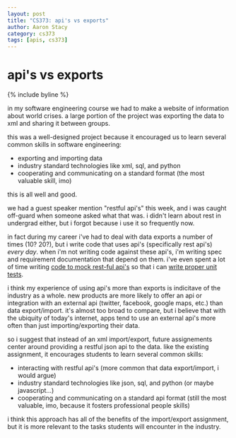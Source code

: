 ```yaml
---
layout: post
title: "CS373: api's vs exports"
author: Aaron Stacy
category: cs373
tags: [apis, cs373]
---
```


# api's vs exports

{% include byline %}

in my software engineering course we had to make a website of information about
world crises. a large portion of the project was exporting the data to xml and
sharing it between groups.

this was a well-designed project because it encouraged us to learn several
common skills in software engineering:

 - exporting and importing data
 - industry standard technologies like xml, sql, and python
 - cooperating and communicating on a standard format (the most valuable skill,
   imo)

this is all well and good.

we had a guest speaker mention "restful api's" this week, and i was caught
off-guard when someone asked what that was. i didn't learn about rest in
undergrad either, but i forgot because i use it so frequently now.

in fact during my career i've had to deal with data exports a number of times
(10? 20?), but i write code that uses api's (specifically rest api's) *every
day*. when i'm not writing code against these api's, i'm writing spec and
requirement documentation that depend on them. i've even spent a lot of time
writing [code to mock rest-ful api's][mock] so that i can [write proper unit
tests][test].

i think my experience of using api's more than exports is indicitave of the
industry as a whole. new products are more likely to offer an api or
integration with an external api (twitter, facebook, google maps, etc.) than
data export/import. it's almost too broad to compare, but i believe that with
the ubiquity of today's internet, apps tend to use an external api's more often
than just importing/exporting their data.

so i suggest that instead of an xml import/export, future assignements center
around providing a restful json api to the data. like the existing assignment,
it encourages students to learn several common skills:

 - interacting with restful api's (more common that data export/import, i would
   argue)
 - industry standard technologies like json, sql, and python (or maybe
   javascript&hellip;)
 - cooperating and communicating on a standard api format (still the most
   valuable, imo, because it fosters professional people skills)

i think this approach has all of the benefits of the import/export assignment,
but it is more relevant to the tasks students will encounter in the industry.

[mock]: https://github.com/aaronj1335/mesh/blob/2acc63de985c1cd1af41e28a06d33b3b1be73922/js/tests/mockutils.js
[test]: https://github.com/aaronj1335/mesh/blob/2acc63de985c1cd1af41e28a06d33b3b1be73922/js/tests/test_model.js
